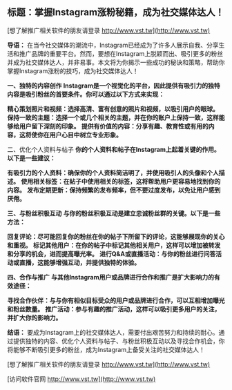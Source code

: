 ## **标题：掌握Instagram涨粉秘籍，成为社交媒体达人！**

[想了解推广相关软件的朋友请登录 http://www.vst.tw](http://www.vst.tw)

**导语：**
在当今社交媒体的潮流中，Instagram已经成为了许多人展示自我、分享生活和推广品牌的重要平台。然而，要想在Instagram上脱颖而出、吸引更多的粉丝并成为社交媒体达人，并非易事。本文将为你揭示一些成功的秘诀和策略，帮助你掌握Instagram涨粉的技巧，成为社交媒体达人！

**一、独特的内容创作**
**Instagram是一个视觉化的平台，因此提供有吸引力的独特内容是吸引粉丝的首要条件。你可以通过以下方式来实现：**

**精心策划照片和视频：选择高清、富有创意的照片和视频，以吸引用户的眼球。**
**保持一致的主题：选择一个或几个相关的主题，并在你的账户上保持一致，这样能够给用户留下深刻的印象。**
**提供有价值的内容：分享有趣、教育性或有用的内容，这将使你在用户心目中树立专业形象。**

二、优化个人资料与帖子
**你的个人资料和帖子在Instagram上起着关键的作用。以下是一些建议：**

**有吸引力的个人资料：确保你的个人资料简洁明了，并使用吸引人的头像和个人描述。**
**使用相关标签：在帖子中使用相关的标签，这将帮助用户更容易地找到你的内容。**
**发布定期更新：保持频繁的发布频率，但不要过度发布，以免让用户感到厌倦。**

**三、与粉丝积极互动**
**与你的粉丝积极互动是建立忠诚粉丝群的关键。以下是一些方法：**

**回复评论：尽可能回复你的粉丝在你的帖子下所留下的评论，这能够展现你的关心和重视。**
**标记其他用户：在你的帖子中标记其他相关用户，这样可以增加被转发和分享的机会，进而提高曝光率。**
**进行Q&A或直播活动：与你的粉丝进行问答活动或直播，这能够增强互动，并提供独特的体验。**

**四、合作与推广**
**与其他Instagram用户或品牌进行合作和推广是扩大影响力的有效途径：**

**寻找合作伙伴：与与你有相似目标受众的用户或品牌进行合作，可以互相增加曝光和粉丝数量。**
**推广活动：参与有趣的推广活动，这样可以吸引更多用户的关注，并扩大你的影响力。**

**结语：**
要成为Instagram上的社交媒体达人，需要付出艰苦努力和持续的耐心。通过提供独特的内容、优化个人资料与帖子、与粉丝积极互动以及寻找合作机会，你将能够不断吸引更多的粉丝，成为Instagram上备受关注的社交媒体达人！

[想了解推广相关软件的朋友请登录 http://www.vst.tw](http://www.vst.tw)


[访问软件官网 http://www.vst.tw](http://www.vst.tw)
